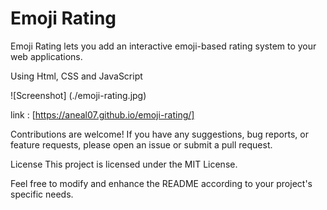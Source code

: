 # Emoji Rating
Emoji Rating  lets you add an interactive emoji-based rating system to your web applications.

Using 
Html,
CSS and 
JavaScript

![Screenshot] (./emoji-rating.jpg)

link : [https://aneal07.github.io/emoji-rating/]

Contributions are welcome! If you have any suggestions, bug reports, or feature requests, please open an issue or submit a pull request.

License
This project is licensed under the MIT License.

Feel free to modify and enhance the README according to your project's specific needs.
